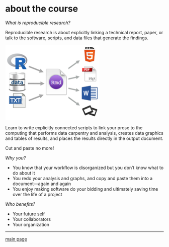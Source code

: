 
# about the course

*What is reproducible research?*

Reproducible research is about explicitly linking a technical report,
paper, or talk to the software, scripts, and data files that generate
the findings.

![](../resources/images/rr-flow-2.png)

Learn to write explicitly connected scripts to link your prose to the
computing that performs data carpentry and analysis, creates data
graphics and tables of results, and places the results directly in the
output document.

Cut and paste no more\!

*Why you?*

  - You know that your workflow is disorganized but you don’t know what
    to do about it  
  - You redo your analysis and graphs, and copy and paste them into a
    document—again and again  
  - You enjoy making software do your bidding and ultimately saving time
    over the life of a project

*Who benefits?*

  - Your future self  
  - Your collaborators  
  - Your organization

-----

[main page](../)
